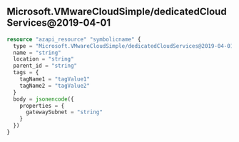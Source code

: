 ## Microsoft.VMwareCloudSimple/dedicatedCloudServices@2019-04-01

```terraform
resource "azapi_resource" "symbolicname" {
  type = "Microsoft.VMwareCloudSimple/dedicatedCloudServices@2019-04-01"
  name = "string"
  location = "string"
  parent_id = "string"
  tags = {
    tagName1 = "tagValue1"
    tagName2 = "tagValue2"
  }
  body = jsonencode({
    properties = {
      gatewaySubnet = "string"
    }
  })
}

```

